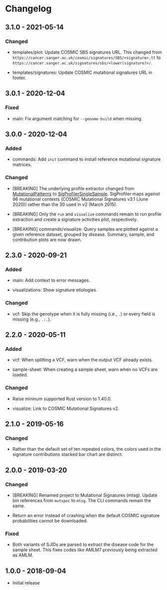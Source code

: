 # Changelog

## 3.1.0 - 2021-05-14

### Changed

  * templates/plot: Update COSMIC SBS signatures URL. This changed from
    `https://cancer.sanger.ac.uk/cosmic/signatures/SBS/<signature>.tt` to
    `https://cancer.sanger.ac.uk/signatures/sbs/<lower(signature)>/`.

  * templates/signatures: Update COSMIC mutational signatures URL in footer.

## 3.0.1 - 2020-12-04

### Fixed

  * main: Fix argument matching for `--genome-build` when missing.

## 3.0.0 - 2020-12-04

### Added

  * commands: Add `init` command to install reference mutational signature
    matrices.

### Changed

  * [BREAKING] The underlying profile extractor changed from
    [MutationalPatterns] to [SigProfilerSingleSample]. SigProfiler maps against
    96 mutational contexts (COSMIC Mutational Signatures v3.1 (June 2020))
    rather than the 30 used in v2 (March 2015).

  * [BREAKING] Only the `run` and `visualize` commands remain to run profile
    extraction and create a signature activities plot, respectively.

  * [BREAKING] commands/visualize: Query samples are plotted against a given
    reference dataset, grouped by disease. Summary, sample, and contribution
    plots are now drawn.

[MutationalPatterns]: https://www.bioconductor.org/packages/release/bioc/html/MutationalPatterns.html
[SigProfilerSingleSample]: https://cancer.sanger.ac.uk/cosmic/signatures/sigprofiler.tt

## 2.3.0 - 2020-09-21

### Added

  * main: Add context to error messages.

  * visualizations: Show signature etiologies.

### Changed

  * vcf: Skip the genotype when it is fully missing (i.e., `.`) or every field
    is missing (e.g., `.:.`).

## 2.2.0 - 2020-05-11

### Added

  * vcf: When splitting a VCF, warn when the output VCF already exists.

  * sample-sheet: When creating a sample sheet, warn when no VCFs are loaded.

### Changed

  * Raise mininum supported Rust version to 1.40.0.

  * visualize: Link to COSMIC Mutational Signatures v2.

## 2.1.0 - 2019-05-16

### Changed

  * Rather than the default set of ten repeated colors, the colors used in the
    signature contributions stacked bar chart are distinct.

## 2.0.0 - 2019-03-20

### Changed

  * [BREAKING] Renamed project to Mutational Signatures (mtsg). Update bin
    references from `mutspec` to `mtsg`. The CLI commands remain the same.

  * Return an error instead of crashing when the default COSMIC signature
    probabilities cannot be downloaded.

### Fixed

  * Both variants of SJIDs are parsed to extract the disease code for the
    sample sheet. This fixes codes like AMLM7 previously being extracted as
    AMLM.

## 1.0.0 - 2018-09-04

  * Initial release
